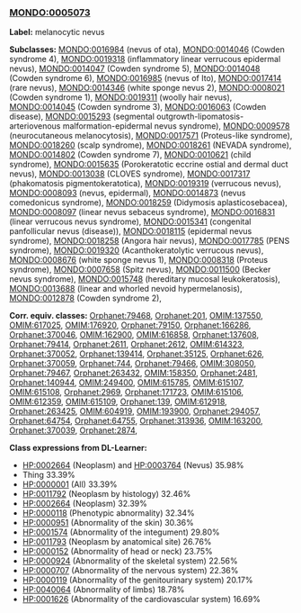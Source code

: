 
### [MONDO:0005073](http://purl.obolibrary.org/obo/MONDO_0005073)
**Label:** melanocytic nevus

**Subclasses:** [MONDO:0016984](http://purl.obolibrary.org/obo/MONDO_0016984) (nevus of ota), [MONDO:0014046](http://purl.obolibrary.org/obo/MONDO_0014046) (Cowden syndrome 4), [MONDO:0019318](http://purl.obolibrary.org/obo/MONDO_0019318) (inflammatory linear verrucous epidermal nevus), [MONDO:0014047](http://purl.obolibrary.org/obo/MONDO_0014047) (Cowden syndrome 5), [MONDO:0014048](http://purl.obolibrary.org/obo/MONDO_0014048) (Cowden syndrome 6), [MONDO:0016985](http://purl.obolibrary.org/obo/MONDO_0016985) (nevus of Ito), [MONDO:0017414](http://purl.obolibrary.org/obo/MONDO_0017414) (rare nevus), [MONDO:0014346](http://purl.obolibrary.org/obo/MONDO_0014346) (white sponge nevus 2), [MONDO:0008021](http://purl.obolibrary.org/obo/MONDO_0008021) (Cowden syndrome 1), [MONDO:0019311](http://purl.obolibrary.org/obo/MONDO_0019311) (woolly hair nevus), [MONDO:0014045](http://purl.obolibrary.org/obo/MONDO_0014045) (Cowden syndrome 3), [MONDO:0016063](http://purl.obolibrary.org/obo/MONDO_0016063) (Cowden disease), [MONDO:0015293](http://purl.obolibrary.org/obo/MONDO_0015293) (segmental outgrowth-lipomatosis-arteriovenous malformation-epidermal nevus syndrome), [MONDO:0009578](http://purl.obolibrary.org/obo/MONDO_0009578) (neurocutaneous melanocytosis), [MONDO:0017571](http://purl.obolibrary.org/obo/MONDO_0017571) (Proteus-like syndrome), [MONDO:0018260](http://purl.obolibrary.org/obo/MONDO_0018260) (scalp syndrome), [MONDO:0018261](http://purl.obolibrary.org/obo/MONDO_0018261) (NEVADA syndrome), [MONDO:0014802](http://purl.obolibrary.org/obo/MONDO_0014802) (Cowden syndrome 7), [MONDO:0010621](http://purl.obolibrary.org/obo/MONDO_0010621) (child syndrome), [MONDO:0015635](http://purl.obolibrary.org/obo/MONDO_0015635) (Porokeratotic eccrine ostial and dermal duct nevus), [MONDO:0013038](http://purl.obolibrary.org/obo/MONDO_0013038) (CLOVES syndrome), [MONDO:0017317](http://purl.obolibrary.org/obo/MONDO_0017317) (phakomatosis pigmentokeratotica), [MONDO:0019319](http://purl.obolibrary.org/obo/MONDO_0019319) (verrucous nevus), [MONDO:0008093](http://purl.obolibrary.org/obo/MONDO_0008093) (nevus, epidermal), [MONDO:0014873](http://purl.obolibrary.org/obo/MONDO_0014873) (nevus comedonicus syndrome), [MONDO:0018259](http://purl.obolibrary.org/obo/MONDO_0018259) (Didymosis aplasticosebacea), [MONDO:0008097](http://purl.obolibrary.org/obo/MONDO_0008097) (linear nevus sebaceus syndrome), [MONDO:0016831](http://purl.obolibrary.org/obo/MONDO_0016831) (linear verrucous nevus syndrome), [MONDO:0015341](http://purl.obolibrary.org/obo/MONDO_0015341) (congenital panfollicular nevus (disease)), [MONDO:0018115](http://purl.obolibrary.org/obo/MONDO_0018115) (epidermal nevus syndrome), [MONDO:0018258](http://purl.obolibrary.org/obo/MONDO_0018258) (Angora hair nevus), [MONDO:0017785](http://purl.obolibrary.org/obo/MONDO_0017785) (PENS syndrome), [MONDO:0019320](http://purl.obolibrary.org/obo/MONDO_0019320) (Acanthokeratolytic verrucous nevus), [MONDO:0008676](http://purl.obolibrary.org/obo/MONDO_0008676) (white sponge nevus 1), [MONDO:0008318](http://purl.obolibrary.org/obo/MONDO_0008318) (Proteus syndrome), [MONDO:0007658](http://purl.obolibrary.org/obo/MONDO_0007658) (Spitz nevus), [MONDO:0011500](http://purl.obolibrary.org/obo/MONDO_0011500) (Becker nevus syndrome), [MONDO:0015748](http://purl.obolibrary.org/obo/MONDO_0015748) (hereditary mucosal leukokeratosis), [MONDO:0013688](http://purl.obolibrary.org/obo/MONDO_0013688) (linear and whorled nevoid hypermelanosis), [MONDO:0012878](http://purl.obolibrary.org/obo/MONDO_0012878) (Cowden syndrome 2), 

**Corr. equiv. classes:** [Orphanet:79468](http://www.orpha.net/ORDO/Orphanet_79468), [Orphanet:201](http://www.orpha.net/ORDO/Orphanet_201), [OMIM:137550](http://purl.obolibrary.org/obo/OMIM_137550), [OMIM:617025](http://purl.obolibrary.org/obo/OMIM_617025), [OMIM:176920](http://purl.obolibrary.org/obo/OMIM_176920), [Orphanet:79150](http://www.orpha.net/ORDO/Orphanet_79150), [Orphanet:166286](http://www.orpha.net/ORDO/Orphanet_166286), [Orphanet:370046](http://www.orpha.net/ORDO/Orphanet_370046), [OMIM:162900](http://purl.obolibrary.org/obo/OMIM_162900), [OMIM:616858](http://purl.obolibrary.org/obo/OMIM_616858), [Orphanet:137608](http://www.orpha.net/ORDO/Orphanet_137608), [Orphanet:79414](http://www.orpha.net/ORDO/Orphanet_79414), [Orphanet:2611](http://www.orpha.net/ORDO/Orphanet_2611), [Orphanet:2612](http://www.orpha.net/ORDO/Orphanet_2612), [OMIM:614323](http://purl.obolibrary.org/obo/OMIM_614323), [Orphanet:370052](http://www.orpha.net/ORDO/Orphanet_370052), [Orphanet:139414](http://www.orpha.net/ORDO/Orphanet_139414), [Orphanet:35125](http://www.orpha.net/ORDO/Orphanet_35125), [Orphanet:626](http://www.orpha.net/ORDO/Orphanet_626), [Orphanet:370059](http://www.orpha.net/ORDO/Orphanet_370059), [Orphanet:744](http://www.orpha.net/ORDO/Orphanet_744), [Orphanet:79466](http://www.orpha.net/ORDO/Orphanet_79466), [OMIM:308050](http://purl.obolibrary.org/obo/OMIM_308050), [Orphanet:79467](http://www.orpha.net/ORDO/Orphanet_79467), [Orphanet:263432](http://www.orpha.net/ORDO/Orphanet_263432), [OMIM:158350](http://purl.obolibrary.org/obo/OMIM_158350), [Orphanet:2481](http://www.orpha.net/ORDO/Orphanet_2481), [Orphanet:140944](http://www.orpha.net/ORDO/Orphanet_140944), [OMIM:249400](http://purl.obolibrary.org/obo/OMIM_249400), [OMIM:615785](http://purl.obolibrary.org/obo/OMIM_615785), [OMIM:615107](http://purl.obolibrary.org/obo/OMIM_615107), [OMIM:615108](http://purl.obolibrary.org/obo/OMIM_615108), [Orphanet:2969](http://www.orpha.net/ORDO/Orphanet_2969), [Orphanet:171723](http://www.orpha.net/ORDO/Orphanet_171723), [OMIM:615106](http://purl.obolibrary.org/obo/OMIM_615106), [OMIM:612359](http://purl.obolibrary.org/obo/OMIM_612359), [OMIM:615109](http://purl.obolibrary.org/obo/OMIM_615109), [Orphanet:139](http://www.orpha.net/ORDO/Orphanet_139), [OMIM:612918](http://purl.obolibrary.org/obo/OMIM_612918), [Orphanet:263425](http://www.orpha.net/ORDO/Orphanet_263425), [OMIM:604919](http://purl.obolibrary.org/obo/OMIM_604919), [OMIM:193900](http://purl.obolibrary.org/obo/OMIM_193900), [Orphanet:294057](http://www.orpha.net/ORDO/Orphanet_294057), [Orphanet:64754](http://www.orpha.net/ORDO/Orphanet_64754), [Orphanet:64755](http://www.orpha.net/ORDO/Orphanet_64755), [Orphanet:313936](http://www.orpha.net/ORDO/Orphanet_313936), [OMIM:163200](http://purl.obolibrary.org/obo/OMIM_163200), [Orphanet:370039](http://www.orpha.net/ORDO/Orphanet_370039), [Orphanet:2874](http://www.orpha.net/ORDO/Orphanet_2874), 

**Class expressions from DL-Learner:**

- [HP:0002664](http://purl.obolibrary.org/obo/HP_0002664) (Neoplasm) and [HP:0003764](http://purl.obolibrary.org/obo/HP_0003764) (Nevus) 35.98%
- Thing 33.39%
- [HP:0000001](http://purl.obolibrary.org/obo/HP_0000001) (All) 33.39%
- [HP:0011792](http://purl.obolibrary.org/obo/HP_0011792) (Neoplasm by histology) 32.46%
- [HP:0002664](http://purl.obolibrary.org/obo/HP_0002664) (Neoplasm) 32.39%
- [HP:0000118](http://purl.obolibrary.org/obo/HP_0000118) (Phenotypic abnormality) 32.34%
- [HP:0000951](http://purl.obolibrary.org/obo/HP_0000951) (Abnormality of the skin) 30.36%
- [HP:0001574](http://purl.obolibrary.org/obo/HP_0001574) (Abnormality of the integument) 29.80%
- [HP:0011793](http://purl.obolibrary.org/obo/HP_0011793) (Neoplasm by anatomical site) 26.76%
- [HP:0000152](http://purl.obolibrary.org/obo/HP_0000152) (Abnormality of head or neck) 23.75%
- [HP:0000924](http://purl.obolibrary.org/obo/HP_0000924) (Abnormality of the skeletal system) 22.56%
- [HP:0000707](http://purl.obolibrary.org/obo/HP_0000707) (Abnormality of the nervous system) 22.36%
- [HP:0000119](http://purl.obolibrary.org/obo/HP_0000119) (Abnormality of the genitourinary system) 20.17%
- [HP:0040064](http://purl.obolibrary.org/obo/HP_0040064) (Abnormality of limbs) 18.78%
- [HP:0001626](http://purl.obolibrary.org/obo/HP_0001626) (Abnormality of the cardiovascular system) 16.69%


